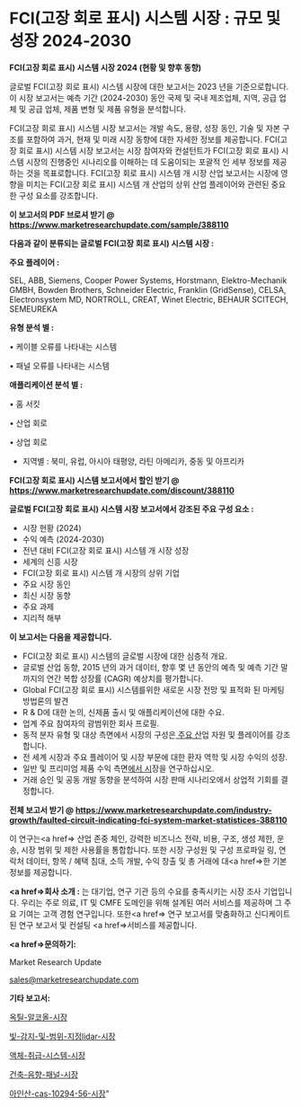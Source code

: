 # FCI(고장 회로 표시) 시스템 시장 : 규모 및 성장 2024-2030

<strong>FCI(고장 회로 표시) 시스템 시장 2024 (현황 및 향후 동향)</strong>

글로벌 FCI(고장 회로 표시) 시스템 시장에 대한 보고서는 2023 년을 기준으로합니다.이 시장 보고서는 예측 기간 (2024-2030) 동안 국제 및 국내 제조업체, 지역, 공급 업체 및 공급 업체, 제품 변형 및 제품 유형을 분석합니다.

FCI(고장 회로 표시) 시스템 시장 보고서는 개발 속도, 용량, 성장 동인, 기술 및 자본 구조를 포함하여 과거, 현재 및 미래 시장 동향에 대한 자세한 정보를 제공합니다. FCI(고장 회로 표시) 시스템 시장 보고서는 시장 참여자와 컨설턴트가 FCI(고장 회로 표시) 시스템 시장의 진행중인 시나리오를 이해하는 데 도움이되는 포괄적 인 세부 정보를 제공하는 것을 목표로합니다. FCI(고장 회로 표시) 시스템 개 시장 산업 보고서는 시장에 영향을 미치는 FCI(고장 회로 표시) 시스템 개 산업의 상위 산업 플레이어와 관련된 중요한 구성 요소를 강조합니다.



<strong>이 보고서의 PDF 브로셔 받기 @ <a href=https://www.marketresearchupdate.com/sample/388110>https://www.marketresearchupdate.com/sample/388110</a></strong>



<strong>다음과 같이 분류되는 글로벌 FCI(고장 회로 표시) 시스템 시장 :</strong>



<strong>주요 플레이어 :</strong>

SEL, ABB, Siemens, Cooper Power Systems, Horstmann, Elektro-Mechanik GMBH, Bowden Brothers, Schneider Electric, Franklin (GridSense), CELSA, Electronsystem MD, NORTROLL, CREAT, Winet Electric, BEHAUR SCITECH, SEMEUREKA



<strong>유형 분석 별 :</strong>

• 케이블 오류를 나타내는 시스템

• 패널 오류를 나타내는 시스템



<strong>애플리케이션 분석 별 :</strong>

• 홈 서킷

• 산업 회로

• 상업 회로

<ul>
  <li>지역별 : 북미, 유럽, 아시아 태평양, 라틴 아메리카, 중동 및 아프리카</li>
</ul>


<strong>FCI(고장 회로 표시) 시스템 보고서에서 할인 받기 @ <a href=https://www.marketresearchupdate.com/discount/388110>https://www.marketresearchupdate.com/discount/388110</a></strong>



<strong>글로벌 FCI(고장 회로 표시) 시스템 시장 보고서에서 강조된 주요 구성 요소 :</strong>
<ul>
  <li>시장 현황 (2024)</li>
  <li>수익 예측 (2024-2030)</li>
  <li>전년 대비 FCI(고장 회로 표시) 시스템 개 시장 성장</li>
  <li>세계의 신흥 시장</li>
  <li>FCI(고장 회로 표시) 시스템 개 시장의 상위 기업</li>
  <li>주요 시장 동인</li>
  <li>최신 시장 동향</li>
  <li>주요 과제</li>
  <li>지리적 해부</li>
</ul>


<strong>이 보고서는 다음을 제공합니다.</strong>
<ul>
  <li>FCI(고장 회로 표시) 시스템의 글로벌 시장에 대한 심층적 개요.</li>
  <li>글로벌 산업 동향, 2015 년의 과거 데이터, 향후 몇 년 동안의 예측 및 예측 기간 말까지의 연간 복합 성장률 (CAGR) 예상치를 평가합니다.</li>
  <li>Global FCI(고장 회로 표시) 시스템를위한 새로운 시장 전망 및 표적화 된 마케팅 방법론의 발견</li>
  <li>R &amp; D에 대한 논의, 신제품 출시 및 애플리케이션에 대한 수요.</li>
  <li>업계 주요 참여자의 광범위한 회사 프로필.</li>
  <li>동적 분자 유형 및 대상 측면에서 시장의 구성은<a href=> 주요 산</a>업 자원 및 플레이어를 강조합니다.</li>
  <li>전 세계 시장과 주요 플레이어 및 시장 부문에 대한 환자 역학 및 시장 수익의 성장.</li>
  <li>일반 및 프리미엄 제품 수익 측면<a href=>에서 시</a>장을 연구하십시오.</li>
  <li>거래 승인 및 공동 개발 동향을 분석하여 시장 판매 시나리오에서 상업적 기회를 결정합니다.</li>
</ul>



<strong>전체 보고서 받기 @ <a href=https://www.marketresearchupdate.com/industry-growth/faulted-circuit-indicating-fci-system-market-statistices-388110>https://www.marketresearchupdate.com/industry-growth/faulted-circuit-indicating-fci-system-market-statistices-388110</a></strong>

이 연구는<a href=> 산업 존중</a> 체인, 강력한 비즈니스 전략, 비용, 구조, 생성 제한, 운송, 시장 범위 및 제한 사용률을 통합합니다. 또한 시장 구성원 및 구성 프로파일 링, 연락처 데이터, 항목 / 혜택 침대, 소득 개발, 수익 창출 및 총 거래에 대<a href=>한 기본 </a>정보를 제공합니다.



<strong><a href=>회사 소</a>개 :</strong>
는 대기업, 연구 기관 등의 수요를 충족시키는 시장 조사 기업입니다. 우리는 주로 의료, IT 및 CMFE 도메인을 위해 설계된 여러 서비스를 제공하며 그 주요 기여는 고객 경험 연구입니다. 또한<a href=> 연구 보</a>고서를 맞춤화하고 신디케이트 된 연구 보고서 및 컨설팅 <a href=>서비스</a>를 제공합니다.



<strong><a href=>문의하기:</a></strong>

Market Research Update

sales@marketresearchupdate.com



<strong>기타 보고서:</strong>

<a href=https://www.linkedin.com/pulse/옥틸-알코올-시장-세분화-연구-및-목표-고객2029년-market-matrix-musings-analysis/>옥틸-알코올-시장</a>

<a href=https://www.linkedin.com/pulse/빛-감지-및-범위-지정lidar-시장-규모-성장-2023-consumer-connection-compendium-ana-pxznf/>빛-감지-및-범위-지정lidar-시장</a>

<a href=https://www.linkedin.com/pulse/액체-취급-시스템-시장-규모-및-성장-2023-analytics-alchemy-360-analysis-c0z2f/>액체-취급-시스템-시장</a>

<a href=https://www.linkedin.com/pulse/건축-음향-패널-시장-세분화-연구-및-목표-고객2030년-analytics-alchemy-360-analysis-anagf/>건축-음향-패널-시장</a>

<a href=https://www.linkedin.com/pulse/아인산-cas-10294-56-시장-현재-및-미래-성장-2029-fkzzf/>아인산-cas-10294-56-시장</a>"

